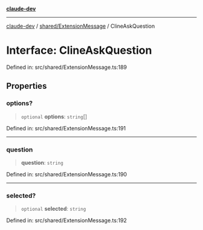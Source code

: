 [**claude-dev**](../../../README.md)

***

[claude-dev](../../../README.md) / [shared/ExtensionMessage](../README.md) / ClineAskQuestion

# Interface: ClineAskQuestion

Defined in: src/shared/ExtensionMessage.ts:189

## Properties

### options?

> `optional` **options**: `string`[]

Defined in: src/shared/ExtensionMessage.ts:191

***

### question

> **question**: `string`

Defined in: src/shared/ExtensionMessage.ts:190

***

### selected?

> `optional` **selected**: `string`

Defined in: src/shared/ExtensionMessage.ts:192
